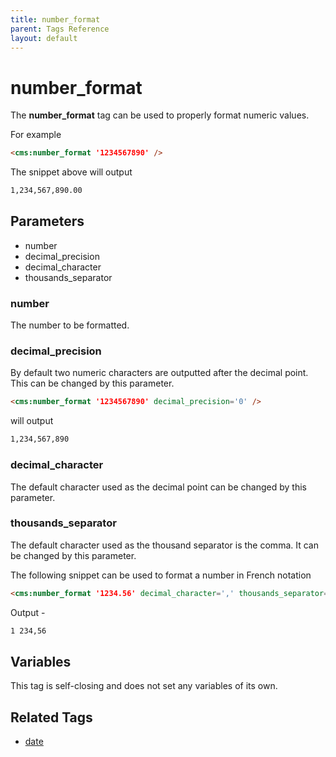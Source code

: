 ```yaml
---
title: number_format
parent: Tags Reference
layout: default
---
```


# number_format

The **number\_format** tag can be used to properly format numeric values.

For example

```html
<cms:number_format '1234567890' />
```

The snippet above will output

```html
1,234,567,890.00
```

## Parameters

*   number
*   decimal\_precision
*   decimal\_character
*   thousands\_separator

### number

The number to be formatted.

### decimal_precision

By default two numeric characters are outputted after the decimal point. This can be changed by this parameter.

```html
<cms:number_format '1234567890' decimal_precision='0' />
```

will output

```html
1,234,567,890
```

### decimal_character

The default character used as the decimal point can be changed by this parameter.

### thousands_separator

The default character used as the thousand separator is the comma. It can be changed by this parameter.

The following snippet can be used to format a number in French notation

```html
<cms:number_format '1234.56' decimal_character=',' thousands_separator=' ' />
```

Output -

```html
1 234,56
```

## Variables

This tag is self-closing and does not set any variables of its own.

## Related Tags

*   [date](../date.html)
